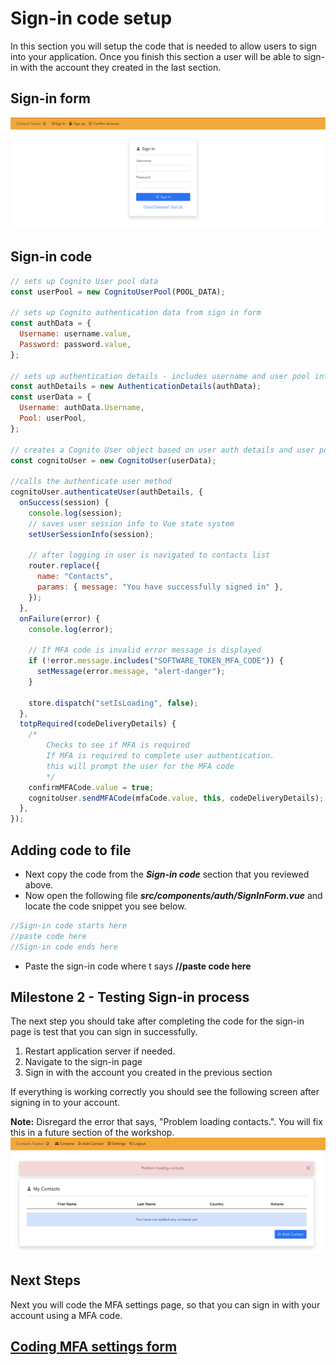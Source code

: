 # Sign-in code setup

In this section you will setup the code that is needed to allow users to sign into your application.
Once you finish this section a user will be able to sign-in with the account they created in the last section.

## Sign-in form

![npm run](../docs/images/sign-in.png)

## Sign-in code

```js
// sets up Cognito User pool data
const userPool = new CognitoUserPool(POOL_DATA);

// sets up Cognito authentication data from sign in form
const authData = {
  Username: username.value,
  Password: password.value,
};

// sets up authentication details - includes username and user pool info
const authDetails = new AuthenticationDetails(authData);
const userData = {
  Username: authData.Username,
  Pool: userPool,
};

// creates a Cognito User object based on user auth details and user pool info
const cognitoUser = new CognitoUser(userData);

//calls the authenticate user method
cognitoUser.authenticateUser(authDetails, {
  onSuccess(session) {
    console.log(session);
    // saves user session info to Vue state system
    setUserSessionInfo(session);

    // after logging in user is navigated to contacts list
    router.replace({
      name: "Contacts",
      params: { message: "You have successfully signed in" },
    });
  },
  onFailure(error) {
    console.log(error);

    // If MFA code is invalid error message is displayed
    if (!error.message.includes("SOFTWARE_TOKEN_MFA_CODE")) {
      setMessage(error.message, "alert-danger");
    }

    store.dispatch("setIsLoading", false);
  },
  totpRequired(codeDeliveryDetails) {
    /* 
        Checks to see if MFA is required
        If MFA is required to complete user authentication.
        this will prompt the user for the MFA code
        */
    confirmMFACode.value = true;
    cognitoUser.sendMFACode(mfaCode.value, this, codeDeliveryDetails);
  },
});
```

## Adding code to file

- Next copy the code from the **_Sign-in code_** section that you reviewed above.
- Now open the following file **_src/components/auth/SignInForm.vue_** and locate the code snippet you see below.

```js
//Sign-in code starts here
//paste code here
//Sign-in code ends here
```

- Paste the sign-in code where t says **//paste code here**

## Milestone 2 - Testing Sign-in process

The next step you should take after completing the code for the sign-in page is test that you can sign in successfully.

<ol>
<li>Restart application server if needed.</li>
<li>Navigate to the sign-in page</li>
<li>Sign in with the account you created in the previous section</li>
</ol>

If everything is working correctly you should see the following screen after signing in to your account.

**Note:** Disregard the error that says, "Problem loading contacts.". You will fix this in a future section of the workshop.
![npm run](../docs/images/first-sign-in.png)

## Next Steps

Next you will code the MFA settings page, so that you can sign in with your account using a MFA code.

## [Coding MFA settings form](MFA.md)
